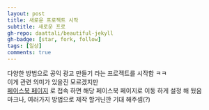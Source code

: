 ```yaml
---
layout: post
title: 새로운 프로젝트 시작
subtitle: 새로운 프로
gh-repo: daattali/beautiful-jekyll
gh-badge: [star, fork, follow]
tags: [일상]
comments: true
---
```


다양한 방법으로 공익 광고 만들기 라는 프로젝트를 시작함 ㅋㅋ  
이게 관련 의미가 있을진 모르겠지만  
[페이스북 페이지](https://psa.geuntae.pw/) 로 접속 하면 해당 페이스북 페이지로 이동 하게 설정 해 뒀음  
마크나, 여러가지 방법으로 제작 할거닌깐 기대 해주셈(?)  
